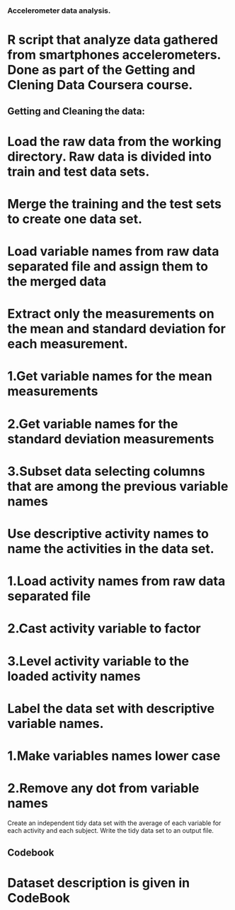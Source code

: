 ### Accelerometer data analysis.
# R script that analyze data gathered from smartphones accelerometers. Done as part of the Getting and Clening Data Coursera course.
## Getting and Cleaning the data:
# Load the raw data from the working directory. Raw data is divided into train and test data sets.
# Merge the training and the test sets to create one data set.
# Load variable names from raw data separated file and assign them to the merged data
# Extract only the measurements on the mean and standard deviation for each measurement.
# 1.Get variable names for the mean measurements
# 2.Get variable names for the standard deviation measurements
# 3.Subset data selecting columns that are among the previous variable names
# Use descriptive activity names to name the activities in the data set.
# 1.Load activity names from raw data separated file
# 2.Cast activity variable to factor
# 3.Level activity variable to the loaded activity names
# Label the data set with descriptive variable names.
# 1.Make variables names lower case
# 2.Remove any dot from variable names
Create an independent tidy data set with the average of each variable for each activity and each subject.
Write the tidy data set to an output file.
## Codebook
# Dataset description is given in CodeBook
